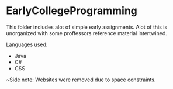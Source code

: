 # EarlyCollegeProgramming
This folder includes alot of simple early assignments.
Alot of this is unorganized with some proffessors reference material intertwined. 

Languages used: 
* Java 
* C#
* CSS

~Side note: Websites were removed due to space constraints. 
